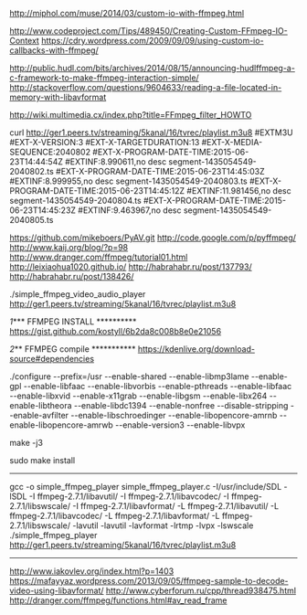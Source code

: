 http://miphol.com/muse/2014/03/custom-io-with-ffmpeg.html

http://www.codeproject.com/Tips/489450/Creating-Custom-FFmpeg-IO-Context
https://cdry.wordpress.com/2009/09/09/using-custom-io-callbacks-with-ffmpeg/

http://public.hudl.com/bits/archives/2014/08/15/announcing-hudlffmpeg-a-c-framework-to-make-ffmpeg-interaction-simple/
http://stackoverflow.com/questions/9604633/reading-a-file-located-in-memory-with-libavformat

http://wiki.multimedia.cx/index.php?title=FFmpeg_filter_HOWTO

curl http://ger1.peers.tv/streaming/5kanal/16/tvrec/playlist.m3u8
#EXTM3U
#EXT-X-VERSION:3
#EXT-X-TARGETDURATION:13
#EXT-X-MEDIA-SEQUENCE:2040802
#EXT-X-PROGRAM-DATE-TIME:2015-06-23T14:44:54Z
#EXTINF:8.990611,no desc
segment-1435054549-2040802.ts
#EXT-X-PROGRAM-DATE-TIME:2015-06-23T14:45:03Z
#EXTINF:8.999955,no desc
segment-1435054549-2040803.ts
#EXT-X-PROGRAM-DATE-TIME:2015-06-23T14:45:12Z
#EXTINF:11.981456,no desc
segment-1435054549-2040804.ts
#EXT-X-PROGRAM-DATE-TIME:2015-06-23T14:45:23Z
#EXTINF:9.463967,no desc
segment-1435054549-2040805.ts

https://github.com/mikeboers/PyAV.git
http://code.google.com/p/pyffmpeg/
http://www.kaij.org/blog/?p=98
http://www.dranger.com/ffmpeg/tutorial01.html
http://leixiaohua1020.github.io/
http://habrahabr.ru/post/137793/
http://habrahabr.ru/post/138426/

./simple_ffmpeg_video_audio_player http://ger1.peers.tv/streaming/5kanal/16/tvrec/playlist.m3u8

*1**** FFMPEG INSTALL **********
https://gist.github.com/kostyll/6b2da8c008b8e0e21056

*2*** FFMPEG compile ***********
https://kdenlive.org/download-source#dependencies

./configure --prefix=/usr --enable-shared --enable-libmp3lame --enable-gpl --enable-libfaac --enable-libvorbis --enable-pthreads --enable-libfaac --enable-libxvid --enable-x11grab --enable-libgsm --enable-libx264 --enable-libtheora --enable-libdc1394 --enable-nonfree --disable-stripping --enable-avfilter --enable-libschroedinger --enable-libopencore-amrnb --enable-libopencore-amrwb --enable-version3 --enable-libvpx

make -j3

sudo make install
****************************************

gcc -o simple_ffmpeg_player simple_ffmpeg_player.c -I/usr/include/SDL -lSDL -I ffmpeg-2.7.1/libavutil/ -I ffmpeg-2.7.1/libavcodec/ -I ffmpeg-2.7.1/libswscale/ -I ffmpeg-2.7.1/libavformat/ -L ffmpeg-2.7.1/libavutil/ -L ffmpeg-2.7.1/libavcodec/ -L ffmpeg-2.7.1/libavformat/ -L ffmpeg-2.7.1/libswscale/ -lavutil -lavutil -lavformat -lrtmp -lvpx -lswscale
./simple_ffmpeg_player http://ger1.peers.tv/streaming/5kanal/16/tvrec/playlist.m3u8

****************
http://www.iakovlev.org/index.html?p=1403
https://mafayyaz.wordpress.com/2013/09/05/ffmpeg-sample-to-decode-video-using-libavformat/
http://www.cyberforum.ru/cpp/thread938475.html
http://dranger.com/ffmpeg/functions.html#av_read_frame
